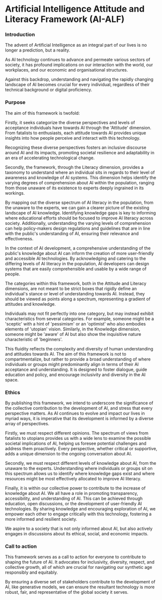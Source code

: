 # Artificial Intelligence Attitude and Literacy Framework (AI-ALF)

### Introduction

The advent of Artificial Intelligence as an integral part of our lives is no longer a prediction, but a reality. 

As AI technology continues to advance and permeate various sectors of society, it has profound implications on our interaction with the world, our workplaces, and our economic and organisational structures. 

Against this backdrop, understanding and navigating the rapidly changing landscape of AI becomes crucial for every individual, regardless of their technical background or digital proficiency.

### Purpose

The aim of this framework is twofold:

Firstly, it seeks categorize the diverse perspectives and levels of acceptance individuals have towards AI through the 'Attitude' dimension. From fatalists to enthusiasts, each attitude towards AI provides unique insights into how people perceive and interact with this technology.

Recognizing these diverse perspectives fosters an inclusive discourse around AI and its impacts, promoting societal resilience and adaptability in an era of accelerating technological change.

Secondly, the framework, through the Literacy dimension, provides a taxonomy to understand where an individual sits in regards to their level of awareness and knowledge of AI systems. This dimension helps identify the varying degrees of comprehension about AI within the population, ranging from those unaware of its existence to experts deeply ingrained in its workings. 

By mapping out the diverse spectrum of AI literacy in the population, from the unaware to the experts, we can gain a clearer picture of the existing landscape of AI knowledge. Identifying knowledge gaps is key to informing where educational efforts should be focused to improve AI literacy across society. Additionally, understanding the varying levels of comprehension can help policy-makers design regulations and guidelines that are in line with the public's understanding of AI, ensuring their relevance and effectiveness.

In the context of AI development, a comprehensive understanding of the public's knowledge about AI can inform the creation of more user-friendly and accessible AI technologies. By acknowledging and catering to the differing levels of AI literacy in the population, AI developers can design systems that are easily comprehensible and usable by a wide range of people.

The categories within this framework, both in the Attitude and Literacy dimensions, are not meant to be strict boxes that rigidly define an individual's stance or level of understanding towards AI. Instead, they should be viewed as points along a spectrum, representing a gradient of attitudes and knowledge.

Individuals may not fit perfectly into one category, but may instead exhibit characteristics from several categories. For example, someone might be a 'sceptic' with a hint of 'pessimism' or an 'optimist' who also embodies elements of 'utopian' vision. Similarly, in the Knowledge dimension, someone might be 'aware' of AI but also show the inquisitive nature characteristic of 'beginners'.

This fluidity reflects the complexity and diversity of human understanding and attitudes towards AI. The aim of this framework is not to compartmentalize, but rather to provide a broad understanding of where individuals or groups might predominantly align in terms of their AI acceptance and understanding. It is designed to foster dialogue, guide education and policy, and encourage inclusivity and diversity in the AI space.


### Ethics

By publishing this framework, we intend to underscore the significance of the collective contribution to the development of AI, and stress that every perspective matters. As AI continues to evolve and impact our lives in myriad ways, it is imperative that its development is informed by a diverse array of perspectives.

Firstly, we must respect different opinions. The spectrum of views from fatalists to utopians provides us with a wide lens to examine the possible societal implications of AI, helping us foresee potential challenges and address them proactively. Every perspective, whether critical or supportive, adds a unique dimension to the ongoing conversation about AI.

Secondly, we must respect different levels of knowledge about AI, from the unaware to the experts. Understanding where individuals or groups sit on this spectrum allows us to identify where knowledge gaps exist and where resources might be most effectively allocated to improve AI literacy.

Finally, it is within our collective power to contribute to the increase of knowledge about AI. We all have a role in promoting transparency, accessibility, and understanding of AI. This can be achieved through education, open discussions, or the development of user-friendly AI technologies. By sharing knowledge and encouraging exploration of AI, we empower each other to engage critically with this technology, fostering a more informed and resilient society.

We aspire to a society that is not only informed about AI, but also actively engages in discussions about its ethical, social, and economic impacts. 

### Call to action

This framework serves as a call to action for everyone to contribute to shaping the future of AI. It advocates for inclusivity, diversity, respect, and collective growth, all of which are crucial for navigating our synthetic age responsibly and equitably.

By ensuring a diverse set of stakeholders contribute to the development of AI, like generative models, we can ensure the resultant technology is more robust, fair, and representative of the global society it serves.
